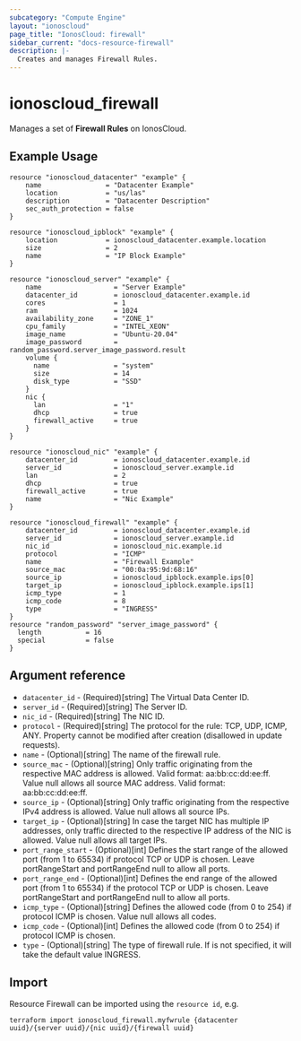 ```yaml
---
subcategory: "Compute Engine"
layout: "ionoscloud"
page_title: "IonosCloud: firewall"
sidebar_current: "docs-resource-firewall"
description: |-
  Creates and manages Firewall Rules.
---
```


# ionoscloud_firewall

Manages a set of **Firewall Rules** on IonosCloud.

## Example Usage

```hcl
resource "ionoscloud_datacenter" "example" {
	name                = "Datacenter Example"
	location            = "us/las"
	description         = "Datacenter Description"
	sec_auth_protection = false
}

resource "ionoscloud_ipblock" "example" {
    location            = ionoscloud_datacenter.example.location
    size                = 2
    name                = "IP Block Example"
}

resource "ionoscloud_server" "example" {
    name                  = "Server Example"
    datacenter_id         = ionoscloud_datacenter.example.id
    cores                 = 1
    ram                   = 1024
    availability_zone     = "ZONE_1"
    cpu_family            = "INTEL_XEON"
    image_name            = "Ubuntu-20.04"
    image_password        = random_password.server_image_password.result
    volume {
      name                = "system"
      size                = 14
      disk_type           = "SSD"
    }
    nic {
      lan                 = "1"
      dhcp                = true
      firewall_active     = true
    }
}

resource "ionoscloud_nic" "example" {
    datacenter_id         = ionoscloud_datacenter.example.id
    server_id             = ionoscloud_server.example.id
    lan                   = 2
    dhcp                  = true
    firewall_active       = true
    name                  = "Nic Example"
}

resource "ionoscloud_firewall" "example" {
    datacenter_id         = ionoscloud_datacenter.example.id
    server_id             = ionoscloud_server.example.id
    nic_id                = ionoscloud_nic.example.id
    protocol              = "ICMP"
    name                  = "Firewall Example"
    source_mac            = "00:0a:95:9d:68:16"
    source_ip             = ionoscloud_ipblock.example.ips[0]
    target_ip             = ionoscloud_ipblock.example.ips[1]
    icmp_type             = 1
    icmp_code             = 8
    type                  = "INGRESS"
}
resource "random_password" "server_image_password" {
  length           = 16
  special          = false
}
```

## Argument reference

* `datacenter_id` - (Required)[string] The Virtual Data Center ID.
* `server_id` - (Required)[string] The Server ID.
* `nic_id` - (Required)[string] The NIC ID.
* `protocol` - (Required)[string] The protocol for the rule: TCP, UDP, ICMP, ANY. Property cannot be modified after creation (disallowed in update requests).
* `name` - (Optional)[string] The name of the firewall rule.
* `source_mac` - (Optional)[string] Only traffic originating from the respective MAC address is allowed. Valid format: aa:bb:cc:dd:ee:ff. Value null allows all source MAC address. Valid format: aa:bb:cc:dd:ee:ff.
* `source_ip` -  (Optional)[string] Only traffic originating from the respective IPv4 address is allowed. Value null allows all source IPs.
* `target_ip` - (Optional)[string] In case the target NIC has multiple IP addresses, only traffic directed to the respective IP address of the NIC is allowed. Value null allows all target IPs.
* `port_range_start` - (Optional)[int] Defines the start range of the allowed port (from 1 to 65534) if protocol TCP or UDP is chosen. Leave portRangeStart and portRangeEnd null to allow all ports.
* `port_range_end` - (Optional)[int] Defines the end range of the allowed port (from 1 to 65534) if the protocol TCP or UDP is chosen. Leave portRangeStart and portRangeEnd null to allow all ports.
* `icmp_type` - (Optional)[string] Defines the allowed code (from 0 to 254) if protocol ICMP is chosen. Value null allows all codes.
* `icmp_code` - (Optional)[int] Defines the allowed code (from 0 to 254) if protocol ICMP is chosen.
* `type` - (Optional)[string] The type of firewall rule. If is not specified, it will take the default value INGRESS.

## Import

Resource Firewall can be imported using the `resource id`, e.g.

```shell
terraform import ionoscloud_firewall.myfwrule {datacenter uuid}/{server uuid}/{nic uuid}/{firewall uuid}
```
